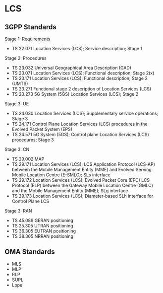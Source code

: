 # LCS

## 3GPP Standards
Stage 1: Requirements
- TS 22.071	Location Services (LCS); Service description; Stage 1

Stage 2: Procedures
- TS 23.032	Universal Geographical Area Description (GAD)
- TS 23.071	Location Services (LCS); Functional description; Stage 2(x)
- TS 23.171	Location Services (LCS); Functional description; Stage 2 (UMTS)
- TS 23.271	Functional stage 2 description of Location Services (LCS)
- TS 23.273	5G System (5GS) Location Services (LCS); Stage 2

Stage 3: UE
- TS 24.030	Location Services (LCS); Supplementary service operations; Stage 3
- TS 24.171	Control Plane Location Services (LCS) procedures in the Evolved Packet System (EPS)
- TS 24.571	5G System (5GS); Control plane Location Services (LCS) procedures; Stage 3

Stage 3: CN
- TS 29.002 MAP
- TS 29.171	Location Services (LCS); LCS Application Protocol (LCS-AP) between the Mobile Management Entity (MME) and Evolved Serving Mobile Location Centre (E-SMLC); SLs interface	 
- TS 29.172	Location Services (LCS); Evolved Packet Core (EPC) LCS Protocol (ELP) between the Gateway Mobile Location Centre (GMLC) and the Mobile Management Entity (MME); SLg interface	 
- TS 29.173	Location Services (LCS); Diameter-based SLh interface for Control Plane LCS

Stage 3: RAN
- TS 45.089 GERAN positioning
- TS 25.305 UTRAN positioning
- TS 36.305 EUTRAN positioning
- TS 38.305 NRRAN positioning

## OMA Standards
- MLS
- MLP
- RLP
- SUPL
- Lppe
